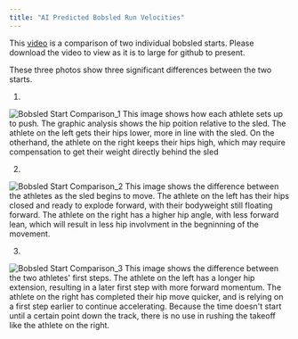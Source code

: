 ```yaml
---
title: "AI Predicted Bobsled Run Velocities"
---
```


This [video](https://github.com/jrrock77/knes381/blob/main/Bobsled%20Start%20Comparison.mp4) is a comparison of two individual bobsled starts. 
Please download the video to view as it is to large for github to present. 

These three photos show three significant differences between the two starts.

1. 
![Bobsled Start Comparison_1](https://user-images.githubusercontent.com/123665372/230742939-448622b8-7cd6-4991-8be9-8ba61ada5bf6.jpeg)
This image shows how each athlete sets up to push. The graphic analysis shows the hip poition relative to the sled. The athlete on the left gets their hips lower, more in line with the sled. On the otherhand, the athlete on the right keeps their hips high, which may require compensation to get their weight directly behind the sled


2.
![Bobsled Start Comparison_2](https://user-images.githubusercontent.com/123665372/230742949-8625d090-ad10-4f30-89fd-28d22ff31419.jpeg)
This image shows the difference between the athletes as the sled begins to move. The athlete on the left has their hips closed and ready to explode forward, with their bodyweight still floating forward. The athlete on the right has a higher hip angle, with less forward lean, which will result in less hip involvment in the begninning of the movement.


3.
![Bobsled Start Comparison_3](https://user-images.githubusercontent.com/123665372/230742954-d568eec5-817b-4dbb-83a9-fa35278d706c.jpeg)
This image shows the difference between the two athletes' first steps. The athlete on the left has a longer hip extension, resulting in a later first step with more forward momentum. The athlete on the right has completed their hip move quicker, and is relying on a first step earlier to continue accelerating. 
Because the time doesn't start until a certain point down the track, there is no use in rushing the takeoff like the athlete on the right.  
